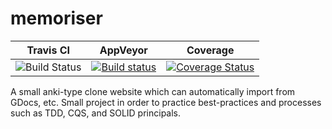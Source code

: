 # memoriser
Travis CI  | AppVeyor | Coverage
---------- | -------- | --------
![Build Status](https://travis-ci.org/dwragge/memoriser.svg?branch=master) | [![Build status](https://ci.appveyor.com/api/projects/status/740x8b5q37oss96k?svg=true)](https://ci.appveyor.com/project/dwragge/memoriser) | [![Coverage Status](https://coveralls.io/repos/github/dwragge/memoriser/badge.svg?branch=master)](https://coveralls.io/github/dwragge/memoriser?branch=master)  


A small anki-type clone website which can automatically import from GDocs, etc. Small project in order to practice best-practices and processes such as TDD, CQS, and SOLID principals. 
